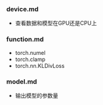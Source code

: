 ### device.md
- 查看数据和模型在GPU还是CPU上

### function.md
- torch.numel
- torch.clamp
- torch.nn.KLDivLoss

### model.md
- 输出模型的参数量
